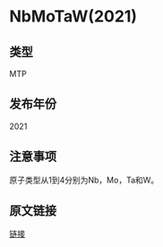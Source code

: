 # NbMoTaW(2021)
## 类型
MTP
## 发布年份
2021
## 注意事项
原子类型从1到4分别为Nb，Mo，Ta和W。
## 原文链接
[链接](https://www.nature.com/articles/s41467-021-25134-0)